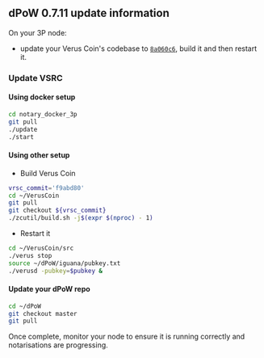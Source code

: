 ## dPoW 0.7.11 update information

On your 3P node:

- update your Verus Coin's codebase to [`8a060c6`](https://github.com/VerusCoin/VerusCoin/tree/8a060c63b5b1d8295b754080e0f07966b09776d3), build it and then restart it.

### Update VSRC

#### Using docker setup

```bash
cd notary_docker_3p
git pull
./update
./start
```

#### Using other setup

- Build Verus Coin

```bash
vrsc_commit='f9abd80'
cd ~/VerusCoin
git pull
git checkout ${vrsc_commit}
./zcutil/build.sh -j$(expr $(nproc) - 1)
```

- Restart it

```bash
cd ~/VerusCoin/src
./verus stop
source ~/dPoW/iguana/pubkey.txt
./verusd -pubkey=$pubkey &
```


#### Update your dPoW repo

```bash
cd ~/dPoW
git checkout master
git pull
```

Once complete, monitor your node to ensure it is running correctly and notarisations are progressing.
